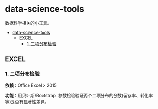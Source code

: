 # data-science-tools

数据科学相关的小工具。

<!-- TOC -->

- [data-science-tools](#data-science-tools)
  - [EXCEL](#excel)
    - [1. 二项分布检验](#1-二项分布检验)

<!-- /TOC -->

## EXCEL

### 1. 二项分布检验

**依赖**：Office Excel > 2015

**功能**：用贝叶斯/Bootstrap+参数检验验证两个二项分布的分数(留存率、转化率等)是否有显著性差异。